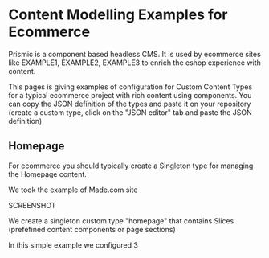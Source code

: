 # Content Modelling Examples for Ecommerce

Prismic is a component based headless CMS. It is used by ecommerce sites like EXAMPLE1, EXAMPLE2, EXAMPLE3 to enrich the eshop experience with content.

This pages is giving examples of configuration for Custom Content Types for a typical ecommerce project with rich content using components. 
You can copy the JSON definition of the types and paste it on your repository (create a custom type, click on the "JSON editor" tab and paste the JSON definition)

## Homepage

For ecommerce you should typically create a Singleton type for managing the Homepage content. 

We took the example of Made.com site

SCREENSHOT

We create a singleton custom type "homepage" that contains Slices (prefefined content components or page sections)

In this simple example we configured 3 

